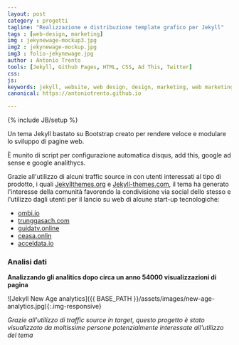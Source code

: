```yaml
---
layout: post
category : progetti
tagline: "Realizzazione e distribuzione template grafico per Jekyll"
tags : [web-design, marketing]
img : jekynewage-mockup3.jpg
img2 : jekynewage-mockup.jpg
img3 : folio-jekynewage.jpg
author : Antonio Trento
tools: [Jekyll, Github Pages, HTML, CSS, Ad This, Twitter]
css: 
js: 
keywords: jekyll, website, web design, design, marketing, web marketing
canonical: https://antoniotrento.github.io

---
```

{% include JB/setup %}
<!--more-->
Un tema Jekyll bastato su Bootstrap creato per rendere veloce e modulare lo sviluppo di pagine web. 

È munito di script per configurazione automatica disqus, add this, google ad sense e google analithycs.

Grazie all'utilizzo di alcuni traffic source in con utenti interessati al tipo di prodotto, i quali [Jekyllthemes.org](http://jekyllthemes.org/themes/new-age/) e [Jekyll-themes.com](https://jekyll-themes.com/new-age/), il tema ha generato l'interesse della comunità favorendo la condivisione via social dello stesso e l'utilizzo dagli utenti per il lancio su web di alcune start-up tecnologiche:

* [ombi.io](https://ombi.io)
* [trunggasach.com](https://trunggasach.com)
* [guidatv.online](http://guidatv.online/)
* [ceasa.onlin](http://ceasa.online/)
* [acceldata.io](http://acceldata.io/)

### Analisi dati
**Analizzando gli analitics dopo circa un anno 54000 visualizzazioni di pagina**

![Jekyll New Age analytics]({{ BASE_PATH }}/assets/images/new-age-analytics.jpg){:.img-responsive}

*Grazie all'utilizzo di traffic source in target, questo progetto è stato visualizzato da moltissime persone potenzialmente interessate all'utilizzo del tema* 

